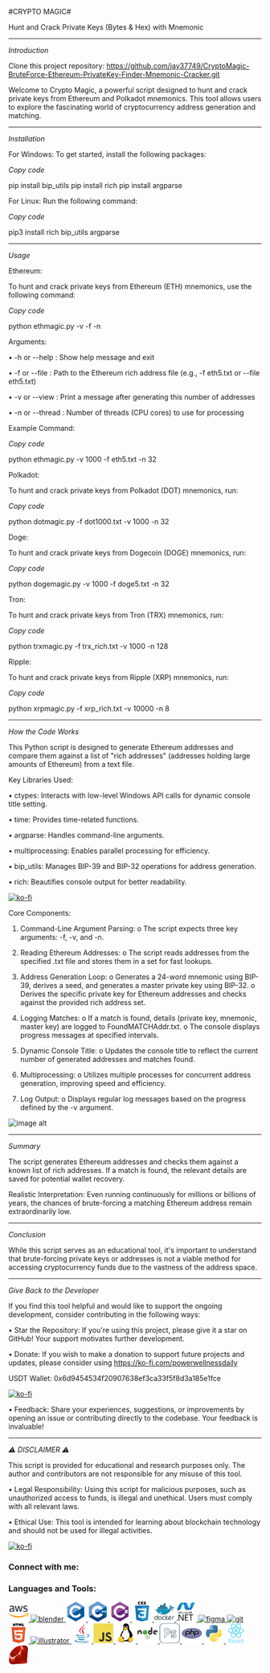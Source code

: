 #CRYPTO MAGIC#

Hunt and Crack Private Keys (Bytes & Hex) with Mnemonic
________________________________________
*Introduction*

Clone this project repository: https://github.com/jay37749/CryptoMagic-BruteForce-Ethereum-PrivateKey-Finder-Mnemonic-Cracker.git

Welcome to Crypto Magic, a powerful script designed to hunt and crack private keys from Ethereum and Polkadot mnemonics. This tool allows users to explore the fascinating world of cryptocurrency address generation and matching.
________________________________________
*Installation*

For Windows:
To get started, install the following packages:

*Copy code*

pip install bip_utils
pip install rich
pip install argparse

For Linux:
Run the following command:

*Copy code*

pip3 install rich bip_utils argparse
________________________________________
*Usage*

Ethereum:

To hunt and crack private keys from Ethereum (ETH) mnemonics, use the following command:

*Copy code*

python ethmagic.py -v <NUMBER> -f <FILE> -n <THREADS>


Arguments:

•	-h or --help : Show help message and exit

•	-f or --file : Path to the Ethereum rich address file (e.g., -f eth5.txt or --file eth5.txt)

•	-v or --view : Print a message after generating this number of addresses

•	-n or --thread : Number of threads (CPU cores) to use for processing

Example Command:

*Copy code*

python ethmagic.py -v 1000 -f eth5.txt -n 32

Polkadot:

To hunt and crack private keys from Polkadot (DOT) mnemonics, run:

*Copy code*

python dotmagic.py -f dot1000.txt -v 1000 -n 32

Doge:

To hunt and crack private keys from Dogecoin (DOGE) mnemonics, run:

*Copy code*

python dogemagic.py -v 1000 -f doge5.txt -n 32

Tron:

To hunt and crack private keys from Tron (TRX) mnemonics, run:

*Copy code*

python trxmagic.py -f trx_rich.txt -v 1000 -n 128

Ripple:

To hunt and crack private keys from Ripple (XRP) mnemonics, run:

*Copy code*

python xrpmagic.py -f xrp_rich.txt -v 10000 -n 8
________________________________________
*How the Code Works*

This Python script is designed to generate Ethereum addresses and compare them against a list of "rich addresses" (addresses holding large amounts of Ethereum) from a text file.

Key Libraries Used:

•	ctypes: Interacts with low-level Windows API calls for dynamic console title setting.

•	time: Provides time-related functions.

•	argparse: Handles command-line arguments.

•	multiprocessing: Enables parallel processing for efficiency.

•	bip_utils: Manages BIP-39 and BIP-32 operations for address generation.

•	rich: Beautifies console output for better readability.

[![ko-fi](https://ko-fi.com/img/githubbutton_sm.svg)](https://ko-fi.com/X7X612R0JE)

Core Components:

1.	Command-Line Argument Parsing:
o	The script expects three key arguments: -f, -v, and -n.

2.	Reading Ethereum Addresses:
o	The script reads addresses from the specified .txt file and stores them in a set for fast lookups.

3.	Address Generation Loop:
o	Generates a 24-word mnemonic using BIP-39, derives a seed, and generates a master private key using BIP-32.
o	Derives the specific private key for Ethereum addresses and checks against the provided rich address set.

4.	Logging Matches:
o	If a match is found, details (private key, mnemonic, master key) are logged to FoundMATCHAddr.txt.
o	The console displays progress messages at specified intervals.

5.	Dynamic Console Title:
o	Updates the console title to reflect the current number of generated addresses and matches found.

6.	Multiprocessing:
o	Utilizes multiple processes for concurrent address generation, improving speed and efficiency.

7.	Log Output:
o	Displays regular log messages based on the progress defined by the -v argument.

![image alt](https://github.com/jay37749/CRYPTO-MAGIC-BRUTEFORCE-ETHEREUM-FINDER/blob/49746be70899c5a04cee99f551c6dd5b29f2fe2e/crypto-magic.png)
________________________________________
*Summary*

The script generates Ethereum addresses and checks them against a known list of rich addresses. If a match is found, the relevant details are saved for potential wallet recovery.

Realistic Interpretation:
Even running continuously for millions or billions of years, the chances of brute-forcing a matching Ethereum address remain extraordinarily low.
________________________________________
*Conclusion*

While this script serves as an educational tool, it's important to understand that brute-forcing private keys or addresses is not a viable method for accessing cryptocurrency funds due to the vastness of the address space.
________________________________________
*Give Back to the Developer*

If you find this tool helpful and would like to support the ongoing development, consider contributing in the following ways:

•	Star the Repository: If you're using this project, please give it a star on GitHub! Your support motivates further development.


•	Donate: If you wish to make a donation to support future projects and updates, please consider using https://ko-fi.com/powerwellnessdaily

USDT Wallet: 0x6d9454534f20907638ef3ca33f5f8d3a185e1fce

[![ko-fi](https://ko-fi.com/img/githubbutton_sm.svg)](https://ko-fi.com/X7X612R0JE)


•	Feedback: Share your experiences, suggestions, or improvements by opening an issue or contributing directly to the codebase. Your feedback is invaluable!
________________________________________
*⚠ DISCLAIMER ⚠*

This script is provided for educational and research purposes only. The author and contributors are not responsible for any misuse of this tool.

•	Legal Responsibility: Using this script for malicious purposes, such as unauthorized access to funds, is illegal and unethical. Users must comply with all relevant laws.

•	Ethical Use: This tool is intended for learning about blockchain technology and should not be used for illegal activities.

[![ko-fi](https://ko-fi.com/img/githubbutton_sm.svg)](https://ko-fi.com/X7X612R0JE)

<h3 align="left">Connect with me:</h3>
<p align="left">
</p>

<h3 align="left">Languages and Tools:</h3>
<p align="left"> <a href="https://aws.amazon.com" target="_blank" rel="noreferrer"> <img src="https://raw.githubusercontent.com/devicons/devicon/master/icons/amazonwebservices/amazonwebservices-original-wordmark.svg" alt="aws" width="40" height="40"/> </a> <a href="https://www.blender.org/" target="_blank" rel="noreferrer"> <img src="https://download.blender.org/branding/community/blender_community_badge_white.svg" alt="blender" width="40" height="40"/> </a> <a href="https://www.cprogramming.com/" target="_blank" rel="noreferrer"> <img src="https://raw.githubusercontent.com/devicons/devicon/master/icons/c/c-original.svg" alt="c" width="40" height="40"/> </a> <a href="https://www.w3schools.com/cpp/" target="_blank" rel="noreferrer"> <img src="https://raw.githubusercontent.com/devicons/devicon/master/icons/cplusplus/cplusplus-original.svg" alt="cplusplus" width="40" height="40"/> </a> <a href="https://www.w3schools.com/cs/" target="_blank" rel="noreferrer"> <img src="https://raw.githubusercontent.com/devicons/devicon/master/icons/csharp/csharp-original.svg" alt="csharp" width="40" height="40"/> </a> <a href="https://www.w3schools.com/css/" target="_blank" rel="noreferrer"> <img src="https://raw.githubusercontent.com/devicons/devicon/master/icons/css3/css3-original-wordmark.svg" alt="css3" width="40" height="40"/> </a> <a href="https://www.docker.com/" target="_blank" rel="noreferrer"> <img src="https://raw.githubusercontent.com/devicons/devicon/master/icons/docker/docker-original-wordmark.svg" alt="docker" width="40" height="40"/> </a> <a href="https://dotnet.microsoft.com/" target="_blank" rel="noreferrer"> <img src="https://raw.githubusercontent.com/devicons/devicon/master/icons/dot-net/dot-net-original-wordmark.svg" alt="dotnet" width="40" height="40"/> </a> <a href="https://www.figma.com/" target="_blank" rel="noreferrer"> <img src="https://www.vectorlogo.zone/logos/figma/figma-icon.svg" alt="figma" width="40" height="40"/> </a> <a href="https://git-scm.com/" target="_blank" rel="noreferrer"> <img src="https://www.vectorlogo.zone/logos/git-scm/git-scm-icon.svg" alt="git" width="40" height="40"/> </a> <a href="https://www.w3.org/html/" target="_blank" rel="noreferrer"> <img src="https://raw.githubusercontent.com/devicons/devicon/master/icons/html5/html5-original-wordmark.svg" alt="html5" width="40" height="40"/> </a> <a href="https://www.adobe.com/in/products/illustrator.html" target="_blank" rel="noreferrer"> <img src="https://www.vectorlogo.zone/logos/adobe_illustrator/adobe_illustrator-icon.svg" alt="illustrator" width="40" height="40"/> </a> <a href="https://www.java.com" target="_blank" rel="noreferrer"> <img src="https://raw.githubusercontent.com/devicons/devicon/master/icons/java/java-original.svg" alt="java" width="40" height="40"/> </a> <a href="https://developer.mozilla.org/en-US/docs/Web/JavaScript" target="_blank" rel="noreferrer"> <img src="https://raw.githubusercontent.com/devicons/devicon/master/icons/javascript/javascript-original.svg" alt="javascript" width="40" height="40"/> </a> <a href="https://www.linux.org/" target="_blank" rel="noreferrer"> <img src="https://raw.githubusercontent.com/devicons/devicon/master/icons/linux/linux-original.svg" alt="linux" width="40" height="40"/> </a> <a href="https://nodejs.org" target="_blank" rel="noreferrer"> <img src="https://raw.githubusercontent.com/devicons/devicon/master/icons/nodejs/nodejs-original-wordmark.svg" alt="nodejs" width="40" height="40"/> </a> <a href="https://www.photoshop.com/en" target="_blank" rel="noreferrer"> <img src="https://raw.githubusercontent.com/devicons/devicon/master/icons/photoshop/photoshop-line.svg" alt="photoshop" width="40" height="40"/> </a> <a href="https://www.php.net" target="_blank" rel="noreferrer"> <img src="https://raw.githubusercontent.com/devicons/devicon/master/icons/php/php-original.svg" alt="php" width="40" height="40"/> </a> <a href="https://www.python.org" target="_blank" rel="noreferrer"> <img src="https://raw.githubusercontent.com/devicons/devicon/master/icons/python/python-original.svg" alt="python" width="40" height="40"/> </a> <a href="https://reactjs.org/" target="_blank" rel="noreferrer"> <img src="https://raw.githubusercontent.com/devicons/devicon/master/icons/react/react-original-wordmark.svg" alt="react" width="40" height="40"/> </a> <a href="https://www.ruby-lang.org/en/" target="_blank" rel="noreferrer"> <img src="https://raw.githubusercontent.com/devicons/devicon/master/icons/ruby/ruby-original.svg" alt="ruby" width="40" height="40"/> </a> </p>
